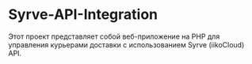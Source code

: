 # Syrve-API-Integration
Этот проект представляет собой веб-приложение на PHP для управления курьерами доставки с использованием Syrve (iikoCloud) API.
